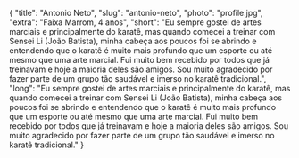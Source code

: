 {
    "title": "Antonio Neto",
    "slug": "antonio-neto",
    "photo": "profile.jpg",
    "extra": "Faixa Marrom, 4 anos",
    "short": "Eu sempre gostei de artes marciais e principalmente do karatê, mas quando comecei a treinar com Sensei Li (João Batista), minha cabeça aos poucos foi se abrindo e entendendo que o karatê é muito mais profundo que um esporte ou até mesmo que uma arte marcial. Fui muito bem recebido por todos que já treinavam e hoje a maioria deles são amigos. Sou muito agradecido por fazer parte de um grupo tão saudável e imerso no karatê tradicional.",
    "long": "Eu sempre gostei de artes marciais e principalmente do karatê, mas quando comecei a treinar com Sensei Li (João Batista), minha cabeça aos poucos foi se abrindo e entendendo que o karatê é muito mais profundo que um esporte ou até mesmo que uma arte marcial. Fui muito bem recebido por todos que já treinavam e hoje a maioria deles são amigos. Sou muito agradecido por fazer parte de um grupo tão saudável e imerso no karatê tradicional."
}